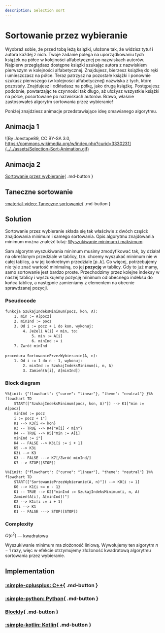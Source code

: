 ```yaml
---
description: Selection sort
---
```


# Sortowanie przez wybieranie

Wyobraź sobie, że przed tobą leżą książki, ułożone tak, że widzisz tytuł i autora każdej z nich. Twoje zadanie polega na uporządkowaniu tych książek na półce w kolejności alfabetycznej po nazwiskach autorów. Najpierw przeglądasz dostępne książki szukając autora z nazwiskiem pierwszym w kolejności alfabetycznej. Znajdujesz, bierzesz książkę do ręki i umieszczasz na półce. Teraz patrzysz na pozostałe książki i ponownie szukasz pierwszego (w kolejności alfabetycznej) nazwiska z tych, które pozostały. Znajdujesz i odkładasz na półkę, jako drugą książkę. Postępujesz podobnie, powtarzając te czynności tak długo, aż ułożysz wszystkie książki na półce, posortowane po nazwiskach autorów. Brawo, właśnie zastosowałeś algorytm sortowania przez wybieranie!

Poniżej znajdziesz animacje przedstawiające ideę omawianego algorytmu.

## Animacja 1

![By Joestape89, CC BY-SA 3.0, https://commons.wikimedia.org/w/index.php?curid=3330231](../../assets/Selection-Sort-Animation.gif)

## Animacja 2

[Sortowanie przez wybieranie](https://blackbat13.github.io/visul2/sorting/selection_sort/#array=%5B8%2C5%2C2%2C6%2C9%2C3%2C1%2C4%2C0%2C7%5D){ .md-button }

## Taneczne sortowanie

[:material-video: Taneczne sortowanie](https://www.youtube.com/watch?v=Ns4TPTC8whw){ .md-button }

## Solution

Sortowanie przez wybieranie składa się tak właściwie z dwóch części: znajdowania minimum i samego sortowania. Opis algorytmu znajdowania minimum można znaleźć tutaj: [Wyszukiwanie minimum i maksimum](../searching/min-or-max.md).

Sam algorytm wyszukiwania minimum musimy zmodyfikować tak, by działał na określonym przedziale w tablicy, tzn. chcemy wyszukać minimum nie w całej tablicy, a w jej konkretnym przedziale $[p..k]$. Co więcej, potrzebujemy nie tyle znać wartość minimalną, co jej **pozycję** w tablicy. Gdy to już mamy, samo sortowanie jest bardzo proste. Przechodzimy przez kolejne indeksy w naszej tablicy i wyszukujemy pozycję minimum od obecnego indeksu do końca tablicy, a następnie zamieniamy z elementem na obecnie sprawdzanej pozycji.

### Pseudocode

```
funkcja SzukajIndeksMinimum(pocz, kon, A):
    1. min := A[pocz]
    2. minInd := pocz
    3. Od i := pocz + 1 do kon, wykonuj:
        4. Jeżeli A[i] < min, to:
            5. min := A[i]
            6. minInd := i
    7. Zwróć minInd

procedura SortowaniePrzezWybieranie(A, n):
    1. Od i := 1 do n - 1, wykonuj:
        2. minInd := SzukajIndeksMinimum(i, n, A)
        3. Zamień(A[i], A[minInd])
```

### Block diagram

```mermaid
%%{init: {"flowchart": {"curve": "linear"}, "theme": "neutral"} }%%
flowchart TD
    START(["SzukajIndeksMinimum(pocz, kon, A)"]) --> K1["min := A[pocz]
    minInd := pocz
    i := pocz + 1"]
    K1 --> K3{i <= kon}
    K3 -- TRUE --> K4{"A[i] < min"}
    K4 -- TRUE --> K5["min := A[i]
    minInd := i"]
    K4 -- FALSE --> K3i[i := i + 1]
    K5 --> K3i
    K3i --> K3
    K3 -- FALSE ---> K7[/Zwróć minInd/]
    K7 --> STOP([STOP])
```

```mermaid
%%{init: {"flowchart": {"curve": "linear"}, "theme": "neutral"} }%%
flowchart TD
    START(["SortowaniePrzezWybieranie(A, n)"]) --> K0[i := 1]
    K0 --> K1{i <= n - 1}
    K1 -- TRUE --> K2["minInd := SzukajIndeksMinimum(i, n, A)
    Zamień(A[i], A[minInd])"]
    K2 --> K1i[i := i + 1]
    K1i --> K1
    K1 -- FALSE ---> STOP([STOP])
```

### Complexity

$O(n^2)$ — kwadratowa

Wyszukiwanie minimum ma złożoność liniową. Wywołujemy ten algorytm $n-1$ razy, więc w efekcie otrzymujemy złożoność kwadratową algorytmu sortowania przez wybieranie.

## Implementation

### [:simple-cplusplus: C++](../../programming/c++/algorithms/sorting/selection-sort.md){ .md-button }

### [:simple-python: Python](../../programming/python/algorithms/sorting/selection-sort.md){ .md-button }

### [Blockly](../../programming/blockly/algorithms/sorting/selection-sort.md){ .md-button }

### [:simple-kotlin: Kotlin](../../programming/kotlin/algorithms/sorting/selection-sort.md){ .md-button }
